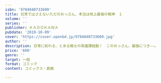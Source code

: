 ```yaml
---
isbn: '9784040733609'
title: 日常ではさえないただのおっさん、本当は地上最強の戦神　１
volume: ''
series: ''
publisher: ＫＡＤＯＫＡＷＡ
pubdate: '2019-10-09'
cover: 'https://cover.openbd.jp/9784040733609.jpg'
author: ''
description: 日常に紛れる、とある戦士の英雄譚始動！　このおっさん、最強につき――。
price: '660'
genre: ''
target: 一般
format: コミック
content: コミックス・劇画

---
```

